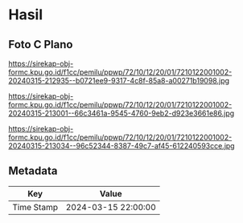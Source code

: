 # Hasil

## Foto C Plano

https://sirekap-obj-formc.kpu.go.id/f1cc/pemilu/ppwp/72/10/12/20/01/7210122001002-20240315-212935--b0721ee9-9317-4c8f-85a8-a00271b19098.jpg

https://sirekap-obj-formc.kpu.go.id/f1cc/pemilu/ppwp/72/10/12/20/01/7210122001002-20240315-213001--66c3461a-9545-4760-9eb2-d923e3661e86.jpg

https://sirekap-obj-formc.kpu.go.id/f1cc/pemilu/ppwp/72/10/12/20/01/7210122001002-20240315-213034--96c52344-8387-49c7-af45-612240593cce.jpg


## Metadata

| Key        | Value               |
| ---------- | ------------------- |
| Time Stamp | 2024-03-15 22:00:00 |



